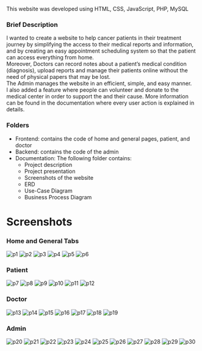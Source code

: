 This website was developed using HTML, CSS, JavaScript, PHP, MySQL
### Brief Description
I wanted to create a website to help cancer patients in their treatment journey by simplifying the access to their medical reports and information, and by creating an easy appointment scheduling system  so that the patient can access everything from home.\
Moreover, Doctors can record notes about a patient’s medical condition (diagnosis), upload reports and manage their patients online without the need of physical papers that may be lost.\
The Admin manages the website in an efficient, simple, and easy manner.\
I also added a feature where people can volunteer and donate to the medical center in order to support the and their cause.
More information can be found in the documentation where every user action is explained in details.
### Folders
- Frontend: 
contains the code of home and general pages, patient, and doctor
- Backend: 
contains the code of the admin
- Documentation: 
The following folder contains:
  - Project description
  - Project presentation
   - Screenshots of the website
  - ERD
  - Use-Case Diagram
  - Business Process Diagram
# Screenshots
### Home and General Tabs
![p1](https://user-images.githubusercontent.com/66807839/84472214-88952d00-ac8f-11ea-907b-31bb8c97cba9.png)
![p2](https://user-images.githubusercontent.com/66807839/84472222-8cc14a80-ac8f-11ea-87ed-37021dd96380.png)
![p3](https://user-images.githubusercontent.com/66807839/84472230-8e8b0e00-ac8f-11ea-9f5c-d1f2b0f9953b.png)
![p4](https://user-images.githubusercontent.com/66807839/84472243-934fc200-ac8f-11ea-82ad-ad554f655347.png)
![p5](https://user-images.githubusercontent.com/66807839/84472246-95198580-ac8f-11ea-82ea-dc2152728215.png)
![p6](https://user-images.githubusercontent.com/66807839/84472259-96e34900-ac8f-11ea-940d-950aad99deb0.png)
### Patient
![p7](https://user-images.githubusercontent.com/66807839/84472264-98ad0c80-ac8f-11ea-8311-a6e680af46e3.png)
![p8](https://user-images.githubusercontent.com/66807839/84472272-9ba7fd00-ac8f-11ea-8ab4-035c3370d8af.png)
![p9](https://user-images.githubusercontent.com/66807839/84472281-9d71c080-ac8f-11ea-9dab-ef47dd35ec5e.png)
![p10](https://user-images.githubusercontent.com/66807839/84472289-a06cb100-ac8f-11ea-84db-5710e9a43265.png)
![p11](https://user-images.githubusercontent.com/66807839/84472299-a2cf0b00-ac8f-11ea-9b8e-7c23fce1474b.png)
![p12](https://user-images.githubusercontent.com/66807839/84472302-a498ce80-ac8f-11ea-97d2-3c72f0a8beea.png)
### Doctor
![p13](https://user-images.githubusercontent.com/66807839/84472308-a793bf00-ac8f-11ea-8e72-d959767eba0e.png)
![p14](https://user-images.githubusercontent.com/66807839/84472313-a95d8280-ac8f-11ea-9f63-f959946b2f72.png)
![p15](https://user-images.githubusercontent.com/66807839/84472325-abbfdc80-ac8f-11ea-9175-c8deb2f8e564.png)
![p16](https://user-images.githubusercontent.com/66807839/84472329-ad89a000-ac8f-11ea-9e42-0677dc6ed256.png)
![p17](https://user-images.githubusercontent.com/66807839/84472334-afebfa00-ac8f-11ea-8c4e-e770dbc3b5ea.png)
![p18](https://user-images.githubusercontent.com/66807839/84472339-b24e5400-ac8f-11ea-91df-e2b67f4a05c3.png)
![p19](https://user-images.githubusercontent.com/66807839/84472350-b4b0ae00-ac8f-11ea-8956-422b9d5ee040.png)
### Admin
![p20](https://user-images.githubusercontent.com/66807839/84472353-b7130800-ac8f-11ea-931e-2fed4b0e280a.png)
![p21](https://user-images.githubusercontent.com/66807839/84472360-baa68f00-ac8f-11ea-927a-0533711eda4b.png)
![p22](https://user-images.githubusercontent.com/66807839/84472365-bbd7bc00-ac8f-11ea-9a07-1929d3343742.png)
![p23](https://user-images.githubusercontent.com/66807839/84472371-bd08e900-ac8f-11ea-8462-fafc3d47bdb8.png)
![p24](https://user-images.githubusercontent.com/66807839/84472376-be3a1600-ac8f-11ea-9afc-8a76cc8d2daa.png)
![p25](https://user-images.githubusercontent.com/66807839/84472377-c003d980-ac8f-11ea-86c0-99413c6557c6.png)
![p26](https://user-images.githubusercontent.com/66807839/84472383-c1cd9d00-ac8f-11ea-8069-5d659fdc8d72.png)
![p27](https://user-images.githubusercontent.com/66807839/84472390-c2feca00-ac8f-11ea-871f-4c8a5b6bd89d.png)
![p28](https://user-images.githubusercontent.com/66807839/84472397-c5612400-ac8f-11ea-926e-64d5350a89a4.png)
![p29](https://user-images.githubusercontent.com/66807839/84472402-c72ae780-ac8f-11ea-9b60-1bb69c30861a.png)
![p30](https://user-images.githubusercontent.com/66807839/84472406-c85c1480-ac8f-11ea-8aa5-bedfce925436.png)

